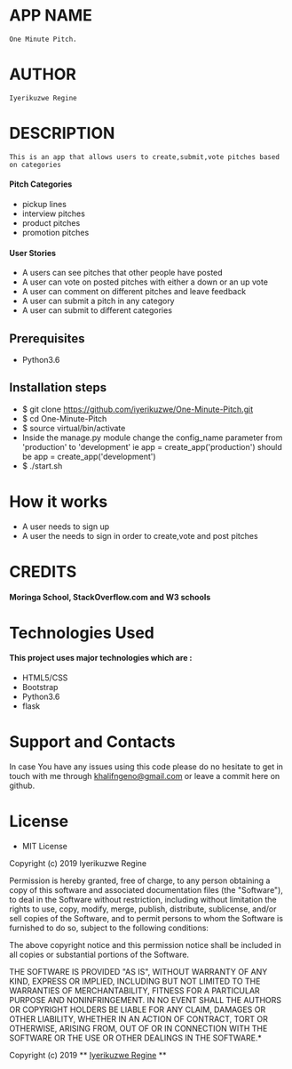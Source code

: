 # APP NAME

    One Minute Pitch.

# AUTHOR

    Iyerikuzwe Regine

# DESCRIPTION

    This is an app that allows users to create,submit,vote pitches based on categories

#### Pitch Categories
* pickup lines
* interview pitches
* product pitches
* promotion pitches

#### User Stories


* A users can see pitches that other people have posted
* A user can vote on posted pitches with either a down or an up vote
* A user can comment on different pitches and leave feedback
* A user can submit a pitch in any category
* A user can submit to different categories


## Prerequisites
* Python3.6

## Installation steps 
* $ git clone https://github.com/iyerikuzwe/One-Minute-Pitch.git
* $ cd One-Minute-Pitch
* $ source virtual/bin/activate
* Inside the manage.py module change the config_name parameter from 'production' to 'development' ie app = create_app('production') should be app = create_app('development')
* $ ./start.sh 

# How it works

* A user needs to sign up
* A user the needs to sign in order to create,vote and post pitches 

# CREDITS

#### Moringa School, StackOverflow.com and W3 schools

# Technologies Used

#### This project uses major technologies which are :
* HTML5/CSS 
* Bootstrap 
* Python3.6
* flask


# Support and Contacts

In case You have any issues using this code please do no hesitate to get in touch with me through khalifngeno@gmail.com or leave a commit here on github.

# License

* MIT License

Copyright (c) 2019 Iyerikuzwe Regine



Permission is hereby granted, free of charge, to any person obtaining a copy
of this software and associated documentation files (the "Software"), to deal
in the Software without restriction, including without limitation the rights
to use, copy, modify, merge, publish, distribute, sublicense, and/or sell
copies of the Software, and to permit persons to whom the Software is
furnished to do so, subject to the following conditions:

The above copyright notice and this permission notice shall be included in all
copies or substantial portions of the Software.

THE SOFTWARE IS PROVIDED "AS IS", WITHOUT WARRANTY OF ANY KIND, EXPRESS OR
IMPLIED, INCLUDING BUT NOT LIMITED TO THE WARRANTIES OF MERCHANTABILITY,
FITNESS FOR A PARTICULAR PURPOSE AND NONINFRINGEMENT. IN NO EVENT SHALL THE
AUTHORS OR COPYRIGHT HOLDERS BE LIABLE FOR ANY CLAIM, DAMAGES OR OTHER
LIABILITY, WHETHER IN AN ACTION OF CONTRACT, TORT OR OTHERWISE, ARISING FROM,
OUT OF OR IN CONNECTION WITH THE SOFTWARE OR THE USE OR OTHER DEALINGS IN THE
SOFTWARE.*

Copyright (c) 2019 ** [Iyerikuzwe Regine](https://iyerikuzwe.github.io/ "Github Portfolio") ** 